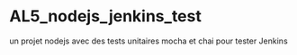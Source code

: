 # AL5_nodejs_jenkins_test
un projet nodejs avec des tests unitaires mocha et chai pour tester Jenkins
